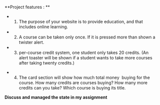 **Project features : **
* 1. The purpose of your website is to provide education, and that includes online learning.
* 2. A course can be taken only once. If it is pressed more than shown a twister alert.
* 3. per-course credit system, one student only takes 20 credits. (An alert toaster will be shown if a student wants to take more courses after taking twenty credits.)
- 4. The card section will show how much total money  buying for the course. How many credits are courses buying? How many more credits can you take? Which course is buying its title.
 



**Discuss and managed the state in my assignment**

